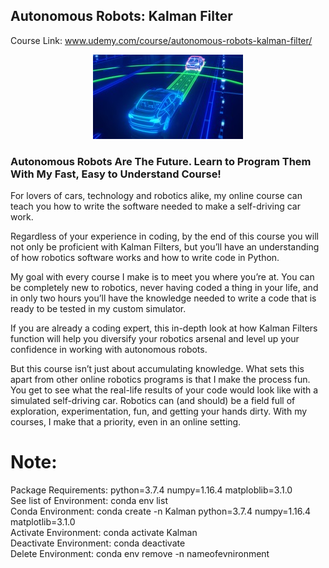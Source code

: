 ## Autonomous Robots: Kalman Filter

Course Link: www.udemy.com/course/autonomous-robots-kalman-filter/
<p align="center"><img src="https://github.com/RIT-MESH/Self-Driving-Car-courses-and-projects/blob/main/Autonomous%20Robots:%20Kalman%20Filter/147134154-8d6bd58f-bfd8-481b-9906-7d43bd586ddd.png?raw=true"alt="Sublime's custom image"/>
</p>



### Autonomous Robots Are The Future. Learn to Program Them With My Fast, Easy to Understand Course!

For lovers of cars, technology and robotics alike, my online course can teach you how to write the software needed to make a self-driving car work.

Regardless of your experience in coding, by the end of this course you will not only be proficient with Kalman Filters, but you’ll have an understanding of how robotics software works and how to write code in Python.

My goal with every course I make is to meet you where you’re at. You can be completely new to robotics, never having coded a thing in your life, and in only two hours you’ll have the knowledge needed to write a code that is ready to be tested in my custom simulator.


If you are already a coding expert, this in-depth look at how Kalman Filters function will help you diversify your robotics arsenal and level up your confidence in working with autonomous robots.

But this course isn’t just about accumulating knowledge. What sets this apart from other online robotics programs is that I make the process fun. You get to see what the real-life results of your code would look like with a simulated self-driving car. Robotics can (and should) be a field full of exploration, experimentation, fun, and getting your hands dirty. With my courses, I make that a priority, even in an online setting.


# Note:
Package Requirements: python=3.7.4 numpy=1.16.4 matploblib=3.1.0\
See list of Environment: conda env list\
Conda Environment: conda create -n Kalman python=3.7.4 numpy=1.16.4 matplotlib=3.1.0\
Activate Environment: conda activate Kalman\
Deactivate Environment: conda deactivate\
Delete Environment: conda env remove -n nameofevnironment
